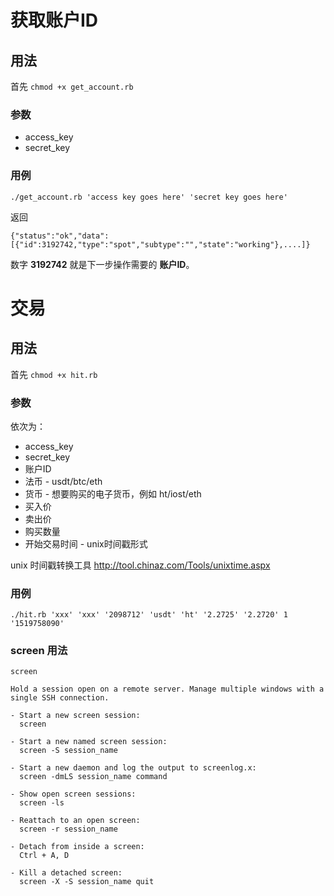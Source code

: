 # 获取账户ID
## 用法

首先 `chmod +x get_account.rb`

### 参数

* access_key
* secret_key

### 用例

`./get_account.rb 'access key goes here' 'secret key goes here'`

返回

```
{"status":"ok","data":[{"id":3192742,"type":"spot","subtype":"","state":"working"},....]}
```

数字 **3192742** 就是下一步操作需要的 **账户ID**。

# 交易
## 用法

首先 `chmod +x hit.rb`

### 参数

依次为：

* access_key
* secret_key
* 账户ID
* 法币 - usdt/btc/eth
* 货币 - 想要购买的电子货币，例如 ht/iost/eth
* 买入价
* 卖出价
* 购买数量
* 开始交易时间 - unix时间戳形式

unix 时间戳转换工具 http://tool.chinaz.com/Tools/unixtime.aspx

### 用例

`./hit.rb 'xxx' 'xxx' '2098712' 'usdt' 'ht' '2.2725' '2.2720' 1 '1519758090'`


### screen 用法
```
screen

Hold a session open on a remote server. Manage multiple windows with a single SSH connection.

- Start a new screen session:
  screen

- Start a new named screen session:
  screen -S session_name

- Start a new daemon and log the output to screenlog.x:
  screen -dmLS session_name command

- Show open screen sessions:
  screen -ls

- Reattach to an open screen:
  screen -r session_name

- Detach from inside a screen:
  Ctrl + A, D

- Kill a detached screen:
  screen -X -S session_name quit

```
